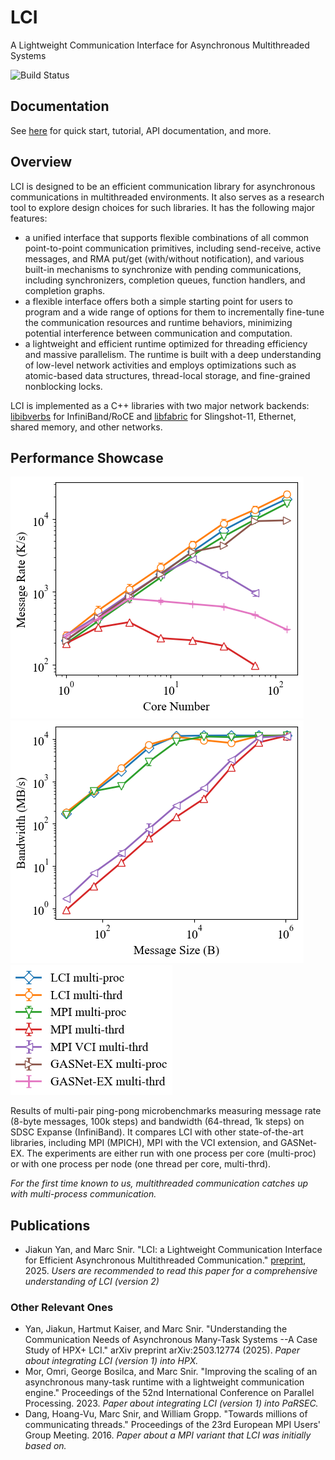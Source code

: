 # LCI

A Lightweight Communication Interface for Asynchronous Multithreaded Systems

![Build Status](https://github.com/uiuc-hpc/lci/actions/workflows/ci.yml/badge.svg)

## Documentation
See [here](https://uiuc-hpc.github.io/lci/) for quick start, tutorial, API documentation, and more.

## Overview
LCI is designed to be an efficient communication library
for asynchronous communications in multithreaded environments. It also serves as a research tool to 
explore design choices for such libraries. It has the following major features:
- a unified interface that supports flexible combinations of all common point-to-point 
  communication primitives, including send-receive, active messages, and 
  RMA put/get (with/without notification), and various built-in mechanisms to synchronize 
  with pending communications, including synchronizers, completion queues, function handlers, 
  and completion graphs.
- a flexible interface offers both a simple starting point for users to program and a wide range of options 
  for them to incrementally fine-tune the communication resources and runtime behaviors, 
  minimizing potential interference between communication and computation.
- a lightweight and efficient runtime optimized for threading efficiency and massive parallelism. 
  The runtime is built with a deep understanding of low-level network activities and employs optimizations 
  such as atomic-based data structures, thread-local storage, and fine-grained nonblocking locks.

LCI is implemented as a C++ libraries with two major network backends: 
[libibverbs](https://github.com/linux-rdma/rdma-core/blob/master/Documentation/libibverbs.md) for InfiniBand/RoCE and 
[libfabric](https://ofiwg.github.io/libfabric/) for Slingshot-11, Ethernet, shared memory, and other networks.

## Performance Showcase

![Message Rate Result](docs/img/lt-expanse.png)
![Bandwidth Result](docs/img/bw-expanse.png)
![legend](docs/img/legend-expanse.png)

Results of multi-pair ping-pong microbenchmarks measuring message rate (8-byte messages, 100k steps) and 
bandwidth (64-thread, 1k steps) on SDSC Expanse (InfiniBand). It compares LCI with other state-of-the-art 
libraries, including MPI (MPICH), MPI with the VCI extension, and GASNet-EX. The experiments are either 
run with one process per core (multi-proc) or with one process per node (one thread per core, multi-thrd).

*For the first time known to us, multithreaded communication catches up with multi-process communication.*

## Publications
- Jiakun Yan, and Marc Snir. "LCI: a Lightweight Communication Interface for Efficient Asynchronous Multithreaded Communication." [preprint](https://jiakunyan.github.io/source/lci_preprint.pdf), 2025.
*Users are recommended to read this paper for a comprehensive understanding of LCI (version 2)*

### Other Relevant Ones
- Yan, Jiakun, Hartmut Kaiser, and Marc Snir. "Understanding the Communication Needs of Asynchronous Many-Task Systems
--A Case Study of HPX+ LCI." arXiv preprint arXiv:2503.12774 (2025). 
*Paper about integrating LCI (version 1) into HPX.*
- Mor, Omri, George Bosilca, and Marc Snir. "Improving the scaling of an asynchronous many-task runtime with 
a lightweight communication engine." Proceedings of the 52nd International Conference on Parallel Processing. 2023. 
*Paper about integrating LCI (version 1) into PaRSEC.*
- Dang, Hoang-Vu, Marc Snir, and William Gropp. "Towards millions of communicating threads." Proceedings of the 23rd European MPI Users' Group Meeting. 2016.
*Paper about a MPI variant that LCI was initially based on.*
